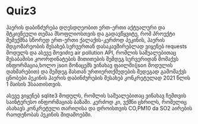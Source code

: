 # Quiz3
ჰაერის დაბინძურება დღესდღეობით ერთ-ერთი აქტუალური და მტკივნეული თემაა მსოფლიოსთვის და გადავწყვიტე, რომ პროექტი შემექმნა სწორედ ერთ-ერთი ქალაქის-კერძოდ პეკინის, ჰაერის მდგომარეობის შესახებ.სერვერთან დასაკავშირებლად ვიყენებ requests მოდულს და ასევე მოვიძიე air pollution API, რომლის საშუალებითაც შესაბამისი კოორდინატების მითითების შემდეგ სერვერიდან მომაქვს ინფორმაცია,ხოლო json მონაცემს ვინახავ ფაილში(json მოდულის დახმარებით) და შემდეგ მასთან ურთიერთქმედების შედეგად გამომაქვს ცნობები პეკინის ჰაერის დაბინძურების შესახებ კონკრეტულად 2021 წლის 1 მაისის 3საათისთვის.

ასევე ვიყენებ sqlite3 მოდულს, რომლის საშუალებითაც ვინახავ ჩემთვის საინტერესო ინფორმაციას ბაზაში. კერძოდ კი, ვქმნი ცხრილს, რომელიც ასახავს კონკრეტული თარიღისა და დროისთვის CO,PM10 da SO2 აირების რაოდენობას პეკინის მიდამოებში.
